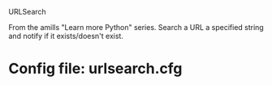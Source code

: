URLSearch

From the amills "Learn more Python" series. Search a URL a specified string and notify if it exists/doesn't exist.

# Config file: urlsearch.cfg
